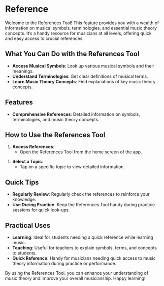 # Reference
Welcome to the References Tool! This feature provides you with a wealth of information on musical symbols, terminologies, and essential music theory concepts. It’s a handy resource for musicians at all levels, offering quick and easy access to crucial references.

## What You Can Do with the References Tool
* **Access Musical Symbols**: Look up various musical symbols and their meanings.
* **Understand Terminologies**: Get clear definitions of musical terms.
* **Learn Music Theory Concepts**: Find explanations of key music theory concepts.

## Features
* **Comprehensive References**: Detailed information on symbols, terminologies, and music theory concepts.
<!--* **User-Friendly Interface**: Easy navigation to find the information you need quickly.-->

## How to Use the References Tool
1. **Access References**:
    * Open the References Tool from the home screen of the app.
<!--1. **Navigate the Categories**:-->
<!--    * Browse through different categories such as Musical Symbols, Terminologies, and Music Theory Concepts.-->
1. **Select a Topic**:
    * Tap on a specific topic to view detailed information.
<!--1. **Search Function**:-->
<!--    * Use the search bar at the top of the screen to quickly find specific references.-->

## Quick Tips
<!--* **Bookmark Important References**: Save frequently used references for quick access.-->
* **Regularly Review**: Regularly check the references to reinforce your knowledge.
* **Use During Practice**: Keep the References Tool handy during practice sessions for quick look-ups.

## Practical Uses
* **Learning**: Ideal for students needing a quick reference while learning music.
* **Teaching**: Useful for teachers to explain symbols, terms, and concepts to students.
* **Quick Reference**: Handy for musicians needing quick access to music theory information during practice or performance.

By using the References Tool, you can enhance your understanding of music theory and improve your overall musicianship. Happy learning!
